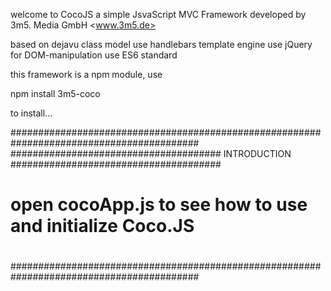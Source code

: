 welcome to CocoJS
a simple JsvaScript MVC Framework
developed by 3m5. Media GmbH <www.3m5.de>

based on dejavu class model
use handlebars template engine
use jQuery for DOM-manipulation
use ES6 standard

this framework is a npm module, use

npm install 3m5-coco

to install...

##########################################################################################
###################################### INTRODUCTION ######################################
# open cocoApp.js to see how to use and initialize Coco.JS                               #
#
#
#
#
#
##########################################################################################
